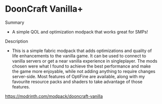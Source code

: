 # DoonCraft Vanilla+

Summary
- A simple QOL and optimization modpack that works great for SMPs!

Description
- This is a simple fabric modpack that adds optimizations and quality of life enhancements to the vanilla game. It can be used to connect to vanilla servers or get a near vanilla experience in singleplayer. The mods chosen were what I found to achieve the best performance and make the game more enjoyable, while not adding anything to require changes server-side. Most features of OptiFine are available, along with my favourite resource packs and shaders to take advantage of those features.

https://modrinth.com/modpack/dooncraft-vanilla
